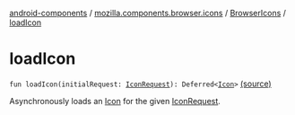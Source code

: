 [android-components](../../index.md) / [mozilla.components.browser.icons](../index.md) / [BrowserIcons](index.md) / [loadIcon](./load-icon.md)

# loadIcon

`fun loadIcon(initialRequest: `[`IconRequest`](../-icon-request/index.md)`): Deferred<`[`Icon`](../-icon/index.md)`>` [(source)](https://github.com/mozilla-mobile/android-components/blob/master/components/browser/icons/src/main/java/mozilla/components/browser/icons/BrowserIcons.kt#L77)

Asynchronously loads an [Icon](../-icon/index.md) for the given [IconRequest](../-icon-request/index.md).

